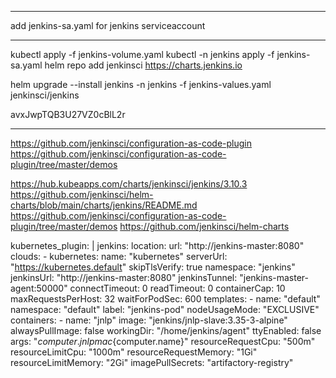 **********************
add jenkins-sa.yaml for jenkins serviceaccount


***********************
kubectl apply -f jenkins-volume.yaml
kubectl -n jenkins apply -f jenkins-sa.yaml
helm repo add jenkinsci https://charts.jenkins.io

helm upgrade --install jenkins -n jenkins -f jenkins-values.yaml jenkinsci/jenkins

avxJwpTQB3U27VZ0cBlL2r
*****************


https://github.com/jenkinsci/configuration-as-code-plugin
https://github.com/jenkinsci/configuration-as-code-plugin/tree/master/demos



https://hub.kubeapps.com/charts/jenkinsci/jenkins/3.10.3
https://github.com/jenkinsci/helm-charts/blob/main/charts/jenkins/README.md
https://github.com/jenkinsci/configuration-as-code-plugin/tree/master/demos
https://github.com/jenkinsci/helm-charts




kubernetes_plugin: |
  jenkins:
    location:
      url: "http://jenkins-master:8080"
    clouds:
      - kubernetes:
           name: "kubernetes"
           serverUrl: "https://kubernetes.default"
           skipTlsVerify: true
           namespace: "jenkins"
           jenkinsUrl: "http://jenkins-master:8080"
           jenkinsTunnel: "jenkins-master-agent:50000"
           connectTimeout: 0
           readTimeout: 0
           containerCap: 10
           maxRequestsPerHost: 32
           waitForPodSec: 600
           templates:
             - name: "default"
                namespace: "default"
                label: "jenkins-pod"
                nodeUsageMode: "EXCLUSIVE"
                containers:
                  - name: "jnlp"
                     image: "jenkins/jnlp-slave:3.35-3-alpine"
                     alwaysPullImage: false
                     workingDir: "/home/jenkins/agent"
                     ttyEnabled: false
                     args: "${computer.jnlpmac}${computer.name}"
                     resourceRequestCpu: "500m"
                     resourceLimitCpu: "1000m"
                     resourceRequestMemory: "1Gi"
                     resourceLimitMemory: "2Gi"
                imagePullSecrets: "artifactory-registry"